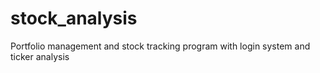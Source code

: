 # stock_analysis
Portfolio management and stock tracking program with login system and ticker analysis
